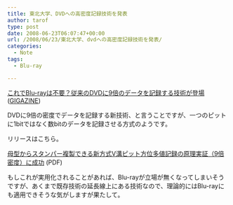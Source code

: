 ```yaml
---
title: 東北大学、DVDへの高密度記録技術を発表
author: tarof
type: post
date: 2008-06-23T06:07:47+00:00
url: /2008/06/23/東北大学、dvdへの高密度記録技術を発表/
categories:
  - Note
tags:
  - Blu-ray

---
```

[これでBlu-rayは不要？従来のDVDに9倍のデータを記録する技術が登場][1] ([GIGAZINE][2])

DVDに9倍の密度でデータを記録する新技術、と言うことですが、一つのピットに1bitではなく数bitのデータを記録させる方式のようです。
  
リリースはこちら。
  
[母型からスタンパー複製できる新方式V溝ピット方位多値記録の原理実証（9倍密度）に成功][3] (PDF)

もしこれが実用化されることがあれば、Blu-rayが立場が無くなってしまいそうですが、あくまで既存技術の延長線上にある技術なので、理論的にはBlu-rayにも適用できそうな気がしますが果たして。

 [1]: http://gigazine.net/index.php?/news/comments/20080623_tohoku_dvd/
 [2]: http://www.gigazine.net/
 [3]: http://www.tohoku.ac.jp/japanese/press_release/pdf2008/20080623.pdf
